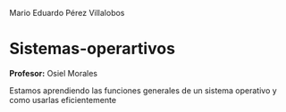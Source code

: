 Mario Eduardo Pérez Villalobos

# Sistemas-operartivos

**Profesor:** Osiel Morales

Estamos aprendiendo las funciones generales de un sistema operativo y como usarlas eficientemente